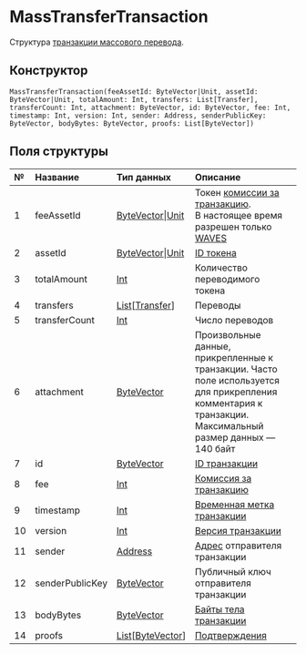 # MassTransferTransaction

Структура [транзакции массового перевода](/blockchain/transaction-type/mass-transfer-transaction.md).

## Конструктор

``` ride
MassTransferTransaction(feeAssetId: ByteVector|Unit, assetId: ByteVector|Unit, totalAmount: Int, transfers: List[Transfer], transferCount: Int, attachment: ByteVector, id: ByteVector, fee: Int, timestamp: Int, version: Int, sender: Address, senderPublicKey: ByteVector, bodyBytes: ByteVector, proofs: List[ByteVector])
```

## Поля структуры

| № | Название | Тип данных | Описание |
| :--- | :--- | :--- | :--- |
| 1 | feeAssetId | [ByteVector](/ride/data-types/byte-vector.md)&#124;[Unit](/ride/data-types/unit.md) | Токен [комиссии за транзакцию](/blockchain/transaction/transaction-fee.md).<br>В настоящее время разрешен только [WAVES](/blockchain/token/waves.md) |
| 2 | assetId | [ByteVector](/ride/data-types/byte-vector.md)&#124;[Unit](/ride/data-types/unit.md) | [ID токена](/blockchain/token/token-id.md) |
| 3 | totalAmount | [Int](/ride/data-types/int.md) | Количество переводимого токена |
| 4 | transfers | [List](/ride/data-types/list.md)[[Transfer](/ride/structures/common-structures/transfer.md)] | Переводы |
| 5 | transferCount | [Int](/ride/data-types/int.md) | Число переводов |
| 6 | attachment | [ByteVector](/ride/data-types/byte-vector.md) | Произвольные данные, прикрепленные к транзакции. Часто поле используется для прикрепления комментария к транзакции.<br>Максимальный размер данных — 140 байт |
| 7 | id | [ByteVector](/ride/data-types/byte-vector.md) | [ID транзакции](/blockchain/transaction/transaction-id.md) |
| 8 | fee | [Int](/ride/data-types/int.md) | [Комиссия за транзакцию](/blockchain/transaction/transaction-fee.md) |
| 9 | timestamp | [Int](/ride/data-types/int.md) | [Временная метка транзакции](/blockchain/transaction/transaction-timestamp.md) |
| 10 | version | [Int](/ride/data-types/int.md) | [Версия транзакции](/blockchain/transaction/transaction-version.md) |
| 11 | sender | [Address](/ride/structures/common-structures/address.md) | [Адрес](/blockchain/account/address.md) отправителя транзакции |
| 12 | senderPublicKey | [ByteVector](/ride/data-types/byte-vector.md) | Публичный ключ отправителя транзакции |
| 13 | bodyBytes | [ByteVector](/ride/data-types/byte-vector.md) | [Байты тела транзакции](/blockchain/transaction/transaction-body-bytes.md) |
| 14 | proofs | [List](/ride/data-types/list.md)[[ByteVector](/ride/data-types/byte-vector.md)] | [Подтверждения](/blockchain/transaction/transaction-proof.md) |

